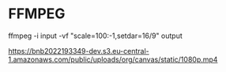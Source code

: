 # FFMPEG

ffmpeg -i input -vf "scale=100:-1,setdar=16/9" output
  
  
https://bnb2022193349-dev.s3.eu-central-1.amazonaws.com/public/uploads/org/canvas/static/1080p.mp4
